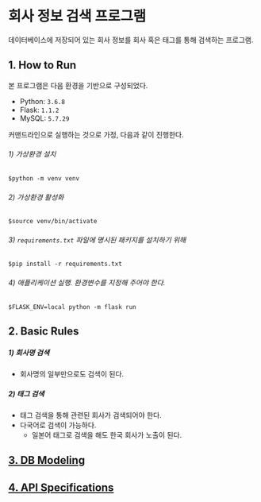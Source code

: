 # **회사 정보 검색 프로그램**

데이터베이스에 저장되어 있는 회사 정보를 회사 혹은 태그를 통해 검색하는 프로그램.

## 1. How to Run

본 프로그램은 다음 환경을 기반으로 구성되었다.
* Python: `3.6.8`
* Flask: `1.1.2`
* MySQL: `5.7.29` 

커맨드라인으로 실행하는 것으로 가정, 다음과 같이 진행한다.
###### 1) 가상환경 설치
```
$python -m venv venv
```

###### 2) 가상환경 활성화
```
$source venv/bin/activate
```

###### 3) `requirements.txt` 파일에 명시된 패키지를 설치하기 위해 
```
$pip install -r requirements.txt
```

###### 4) 애플리케이션 실행. 환경변수를 지정해 주어야 한다.
```
$FLASK_ENV=local python -m flask run
```

## 2. Basic Rules
##### 1) 회사명 검색
* 회사명의 일부만으로도 검색이 된다.

##### 2) 태그 검색
* 태그 검색을 통해 관련된 회사가 검색되어야 한다.
* 다국어로 검색이 가능하다.
    * 일본어 태그로 검색을 해도 한국 회사가 노출이 된다.

## [3. DB Modeling](docs/kr/db-modeling.md)

## [4. API Specifications](docs/kr/api-specifications.md)
